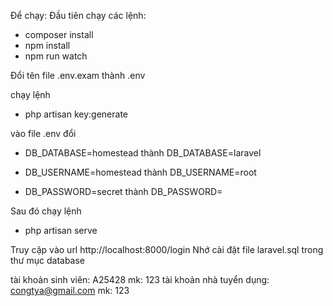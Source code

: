 Để chạy:
Đầu tiên chạy các lệnh: 
- composer install
- npm install
- npm run watch


Đổi tên file .env.exam thành .env

chạy lệnh


- php artisan key:generate

vào file .env đổi 
- DB_DATABASE=homestead thành DB_DATABASE=laravel

- DB_USERNAME=homestead thành DB_USERNAME=root

- DB_PASSWORD=secret thành DB_PASSWORD=

Sau đó chạy lệnh

- php artisan serve




Truy cập vào url http://localhost:8000/login
Nhớ cài đặt file laravel.sql trong thư mục database

tài khoản sinh viên: A25428
mk: 123
tài khoản nhà tuyển dụng: congtya@gmail.com
mk: 123
